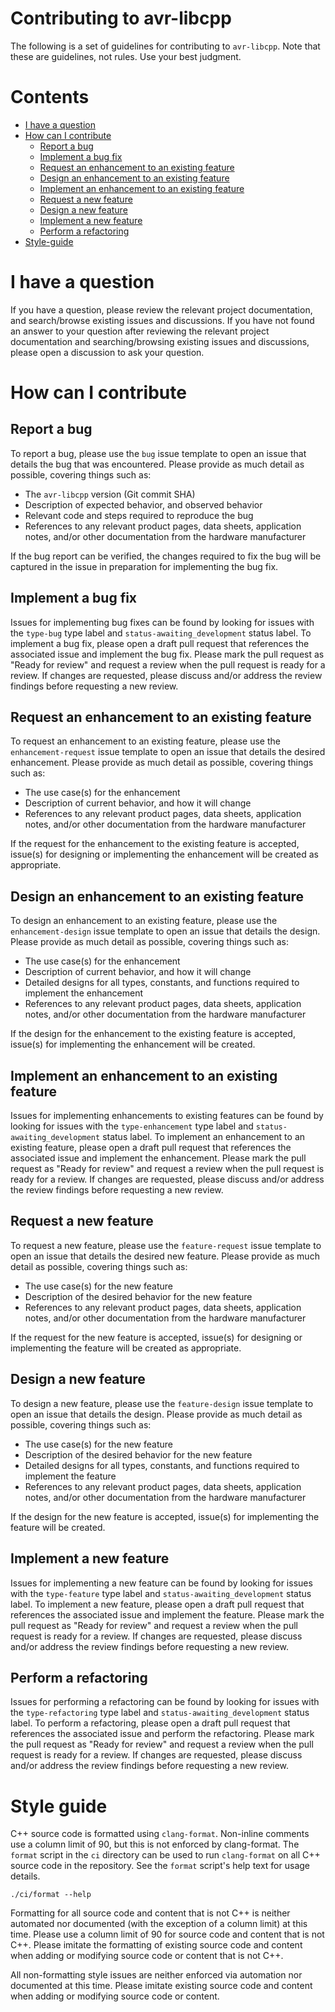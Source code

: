 # Contributing to avr-libcpp
The following is a set of guidelines for contributing to `avr-libcpp`.
Note that these are guidelines, not rules.
Use your best judgment.

# Contents
- [I have a question](#i-have-a-question)
- [How can I contribute](#how-can-i-contribute)
    - [Report a bug](#report-a-bug)
    - [Implement a bug fix](#implement-a-bug-fix)
    - [Request an enhancement to an existing feature](#request-an-enhancement-to-an-existing-feature)
    - [Design an enhancement to an existing feature](#design-an-enhancement-to-an-existing-feature)
    - [Implement an enhancement to an existing feature](#implement-an-enhancement-to-an-existing-feature)
    - [Request a new feature](#request-a-new-feature)
    - [Design a new feature](#design-a-new-feature)
    - [Implement a new feature](#implement-a-new-feature)
    - [Perform a refactoring](#perform-a-refactoring)
- [Style-guide](#style-guide)

# I have a question
If you have a question, please review the relevant project documentation, and
search/browse existing issues and discussions.
If you have not found an answer to your question after reviewing the relevant project
documentation and searching/browsing existing issues and discussions, please open a
discussion to ask your question.

# How can I contribute

## Report a bug
To report a bug, please use the `bug` issue template to open an issue that details the bug
that was encountered.
Please provide as much detail as possible, covering things such as:
- The `avr-libcpp` version (Git commit SHA)
- Description of expected behavior, and observed behavior
- Relevant code and steps required to reproduce the bug
- References to any relevant product pages, data sheets, application notes, and/or other
  documentation from the hardware manufacturer

If the bug report can be verified, the changes required to fix the bug will be captured in
the issue in preparation for implementing the bug fix.

## Implement a bug fix
Issues for implementing bug fixes can be found by looking for issues with the `type-bug`
type label and `status-awaiting_development` status label.
To implement a bug fix, please open a draft pull request that references the associated
issue and implement the bug fix.
Please mark the pull request as "Ready for review" and request a review when the pull
request is ready for a review.
If changes are requested, please discuss and/or address the review findings before
requesting a new review.

## Request an enhancement to an existing feature
To request an enhancement to an existing feature, please use the `enhancement-request`
issue template to open an issue that details the desired enhancement.
Please provide as much detail as possible, covering things such as:
- The use case(s) for the enhancement
- Description of current behavior, and how it will change
- References to any relevant product pages, data sheets, application notes, and/or other
  documentation from the hardware manufacturer

If the request for the enhancement to the existing feature is accepted, issue(s) for
designing or implementing the enhancement will be created as appropriate.

## Design an enhancement to an existing feature
To design an enhancement to an existing feature, please use the `enhancement-design` issue
template to open an issue that details the design.
Please provide as much detail as possible, covering things such as:
- The use case(s) for the enhancement
- Description of current behavior, and how it will change
- Detailed designs for all types, constants, and functions required to implement the
  enhancement
- References to any relevant product pages, data sheets, application notes, and/or other
  documentation from the hardware manufacturer

If the design for the enhancement to the existing feature is accepted, issue(s) for
implementing the enhancement will be created.

## Implement an enhancement to an existing feature
Issues for implementing enhancements to existing features can be found by looking for
issues with the `type-enhancement` type label and `status-awaiting_development` status
label.
To implement an enhancement to an existing feature, please open a draft pull request that
references the associated issue and implement the enhancement.
Please mark the pull request as "Ready for review" and request a review when the pull
request is ready for a review.
If changes are requested, please discuss and/or address the review findings before
requesting a new review.

## Request a new feature
To request a new feature, please use the `feature-request` issue template to open an issue
that details the desired new feature.
Please provide as much detail as possible, covering things such as:
- The use case(s) for the new feature
- Description of the desired behavior for the new feature
- References to any relevant product pages, data sheets, application notes, and/or other
  documentation from the hardware manufacturer

If the request for the new feature is accepted, issue(s) for designing or implementing the
feature will be created as appropriate.

## Design a new feature
To design a new feature, please use the `feature-design` issue template to open an issue
that details the design.
Please provide as much detail as possible, covering things such as:
- The use case(s) for the new feature
- Description of the desired behavior for the new feature
- Detailed designs for all types, constants, and functions required to implement the
  feature
- References to any relevant product pages, data sheets, application notes, and/or other
  documentation from the hardware manufacturer

If the design for the new feature is accepted, issue(s) for implementing the feature will
be created.

## Implement a new feature
Issues for implementing a new feature can be found by looking for issues with the
`type-feature` type label and `status-awaiting_development` status label.
To implement a new feature, please open a draft pull request that references the
associated issue and implement the feature.
Please mark the pull request as "Ready for review" and request a review when the pull
request is ready for a review.
If changes are requested, please discuss and/or address the review findings before
requesting a new review.

## Perform a refactoring
Issues for performing a refactoring can be found by looking for issues with the
`type-refactoring` type label and `status-awaiting_development` status label.
To perform a refactoring, please open a draft pull request that references the associated
issue and perform the refactoring.
Please mark the pull request as "Ready for review" and request a review when the pull
request is ready for a review.
If changes are requested, please discuss and/or address the review findings before
requesting a new review.

# Style guide
C++ source code is formatted using `clang-format`.
Non-inline comments use a column limit of 90, but this is not enforced by clang-format.
The `format` script in the `ci` directory can be used to run `clang-format` on all C++
source code in the repository.
See the `format` script's help text for usage details.
```shell
./ci/format --help
```

Formatting for all source code and content that is not C++ is neither automated nor
documented (with the exception of a column limit) at this time.
Please use a column limit of 90 for source code and content that is not C++.
Please imitate the formatting of existing source code and content when adding or modifying
source code or content that is not C++.

All non-formatting style issues are neither enforced via automation nor documented at this
time.
Please imitate existing source code and content when adding or modifying source code or
content.
